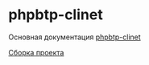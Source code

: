 # phpbtp-clinet

Основная документация [phpbtp-clinet](http://github.lan/cpp/docs/blob/master/phpbtp-clinet/Readme.md)

[Сборка проекта](http://github.lan/cpp/docs/blob/master/phpbtp-clinet/Build.md)

